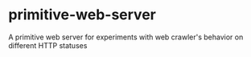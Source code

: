 # primitive-web-server
A primitive web server for experiments with web crawler's behavior on different HTTP statuses
